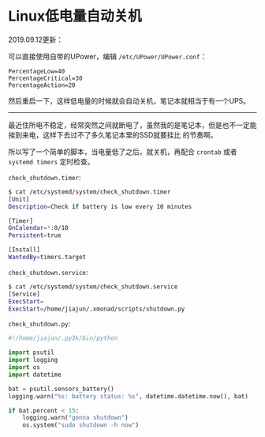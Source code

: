 # Linux低电量自动关机

2019.09.12更新：

可以直接使用自带的UPower，编辑 `/etc/UPower/UPower.conf`：

```
PercentageLow=40
PercentageCritical=30
PercentageAction=20
```

然后重启一下，这样低电量的时候就会自动关机，笔记本就相当于有一个UPS。

---

最近住所电不稳定，经常突然之间就断电了，虽然我的是笔记本，但是也不一定能挨到来电，这样下去过不了多久笔记本里的SSD就要挂比
的节奏啊。

所以写了一个简单的脚本，当电量低了之后，就关机，再配合 `crontab` 或者 `systemd timers` 定时检查。

`check_shutdown.timer`:

```bash
$ cat /etc/systemd/system/check_shutdown.timer 
[Unit]
Description=Check if battery is low every 10 minutes

[Timer]
OnCalendar=*:0/10
Persistent=true

[Install]
WantedBy=timers.target
```

`check_shutdown.service`:

```bash
$ cat /etc/systemd/system/check_shutdown.service 
[Service]
ExecStart=
ExecStart=/home/jiajun/.xmonad/scripts/shutdown.py
```

`check_shutdown.py`:

```python
#!/home/jiajun/.py3k/bin/python

import psutil
import logging
import os
import datetime

bat = psutil.sensors_battery()
logging.warn("%s: battery status: %s", datetime.datetime.now(), bat)

if bat.percent < 15:
    logging.warn("gonna shutdown")
    os.system("sudo shutdown -h now")
```
